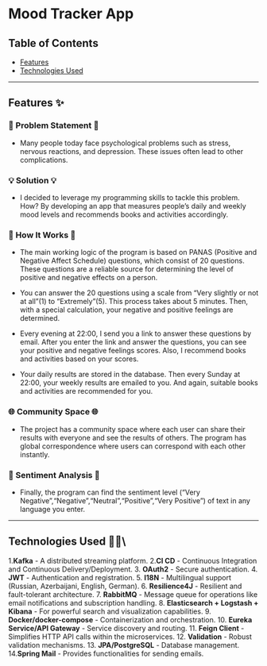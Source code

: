 # Mood Tracker App

## Table of Contents

- [Features](#features-)
- [Technologies Used](#technologies-used-)


---

## Features ✨

### 🎯 Problem Statement 🎯
- Many people today face psychological problems such as stress, nervous reactions, and depression. These issues often lead to other complications.

### 💡 Solution 💡
- I decided to leverage my programming skills to tackle this problem. How? By developing an app that measures people’s daily and weekly mood levels and recommends books and activities accordingly.

### 🚀 How It Works 🚀
- The main working logic of the program is based on PANAS (Positive and Negative Affect Schedule) questions, which consist of 20 questions. These questions are a reliable source for determining the level of positive and negative effects on a person.

- You can answer the 20 questions using a scale from “Very slightly or not at all”(1) to “Extremely”(5). This process takes about 5 minutes. Then, with a special calculation, your negative and positive feelings are determined.

- Every evening at 22:00, I send you a link to answer these questions by email. After you enter the link and answer the questions, you can see your positive and negative feelings scores. Also, I recommend books and activities based on your scores.

- Your daily results are stored in the database. Then every Sunday at 22:00, your weekly results are emailed to you. And again, suitable books and activities are recommended for you.

### 🌐 Community Space 🌐
- The project has a community space where each user can share their results with everyone and see the results of others. The program has global correspondence where users can correspond with each other instantly.

### 📝 Sentiment Analysis 📝
- Finally, the program can find the sentiment level (“Very Negative”,“Negative”,“Neutral”,“Positive”,“Very Positive”) of text in any language you enter.

---

## Technologies Used 🔨🔧\

1.**Kafka** - A distributed streaming platform.
2.**CI CD** - Continuous Integration and Continuous Delivery/Deployment.
3. **OAuth2** - Secure authentication.
4. **JWT** - Authentication and registration.
5. **I18N** - Multilingual support (Russian, Azerbaijani, English, German).
6. **Resilience4J** - Resilient and fault-tolerant architecture.
7. **RabbitMQ** - Message queue for operations like email notifications and subscription handling.
8. **Elasticsearch + Logstash + Kibana** - For powerful search and visualization capabilities.
9. **Docker/docker-compose** - Containerization and orchestration.
10. **Eureka Service/API Gateway** - Service discovery and routing.
11. **Feign Client** - Simplifies HTTP API calls within the microservices.
12. **Validation** - Robust validation mechanisms.
13. **JPA/PostgreSQL** - Database management.
14.**Spring Mail** - Provides functionalities for sending emails.

